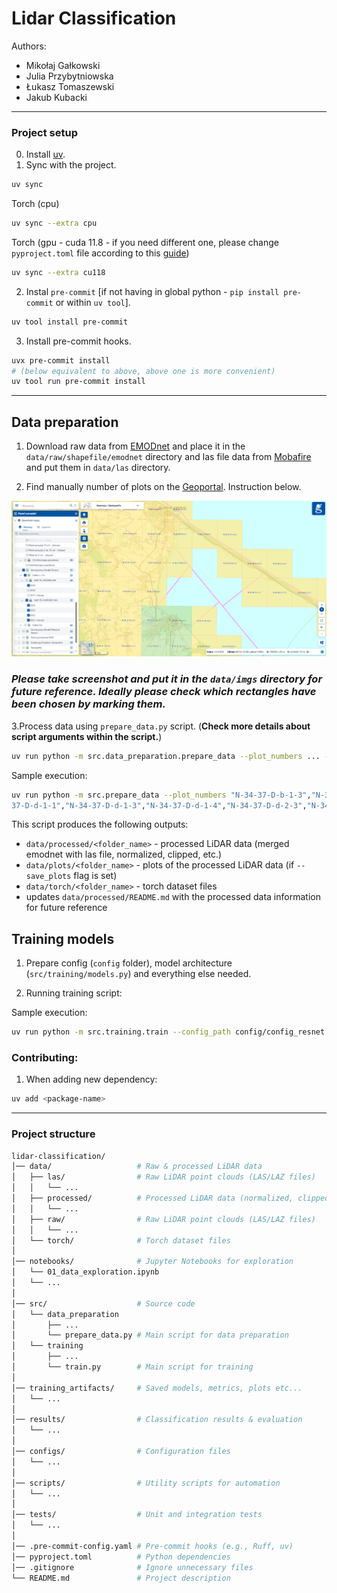 # Lidar Classification

Authors:
- Mikołaj Gałkowski
- Julia Przybytniowska
- Łukasz Tomaszewski
- Jakub Kubacki

----------------------
 
### Project setup

0. Install [uv](https://docs.astral.sh/uv/).
1. Sync with the project.

```bash
uv sync
```

Torch (cpu)
```bash
uv sync --extra cpu
```

Torch (gpu - cuda 11.8 - if you need different one, please change `pyproject.toml` file according to this [guide](https://docs.astral.sh/uv/guides/integration/pytorch/#installing-pytorch))
```bash
uv sync --extra cu118
```

2. Instal `pre-commit` [if not having in global python - `pip install pre-commit` or within `uv tool`].

```bash
uv tool install pre-commit
```

3. Install pre-commit hooks.

```bash
uvx pre-commit install
# (below equivalent to above, above one is more convenient)
uv tool run pre-commit install
```

-------------------------------------

## Data preparation

1. Download raw data from [EMODnet](https://emodnet.ec.europa.eu/geoviewer/) and place it in the `data/raw/shapefile/emodnet` directory and las file data from [Mobafire](https://www.mediafire.com/folder/u95l9197wjsiv/Monitoring#myfiles) and put them in `data/las` directory.

2. Find manually number of plots on the [Geoportal](https://mapy.geoportal.gov.pl/imapnext/imap/index.html?moduleId=modulGiK&mapview=51.978352%2C19.400858%2C4000000s). Instruction below.

![](resources/geoportal_plots_numbers.png)

### *Please take screenshot and put it in the `data/imgs` directory for future reference. Ideally please check which rectangles have been chosen by marking them.*


3.Process data using `prepare_data.py` script. (**Check more details about script arguments within the script.**)

```bash
uv run python -m src.data_preparation.prepare_data --plot_numbers ... --shapefile_path ... --folder_name ... --save_plots (flag, optional)
```

Sample execution:

```bash
uv run python -m src.prepare_data --plot_numbers "N-34-37-D-b-1-3","N-34-37-D-b-1-4","N-34-37-D-b-3-2","N-34-37-D-b-3-4","N-34-37-D-b-3-3","N-34-
37-D-d-1-1","N-34-37-D-d-1-3","N-34-37-D-d-1-4","N-34-37-D-d-2-3","N-34-37-D-d-4-1" --shapefile_path hel_gdansk_data/coastal_type_20210501_0_80k.shp --folder_name zatoka_przy_polwyspie --save_plots
```

This script produces the following outputs:
- `data/processed/<folder_name>` - processed LiDAR data (merged emodnet with las file, normalized, clipped, etc.)
- `data/plots/<folder_name>` - plots of the processed LiDAR data (if `--save_plots` flag is set)
- `data/torch/<folder_name>` - torch dataset files
- updates `data/processed/README.md` with the processed data information for future reference

## Training models

1. Prepare config (`config` folder), model architecture (`src/training/models.py`) and everything else needed.

2. Running training script:

Sample execution:
```bash
uv run python -m src.training.train --config_path config/config_resnet.yml
```


### Contributing:

1. When adding new dependency:

```bash
uv add <package-name>
```

----------------------

### Project structure

```bash
lidar-classification/
│── data/                   # Raw & processed LiDAR data
│   ├── las/                # Raw LiDAR point clouds (LAS/LAZ files)
│   │   └── ...
│   ├── processed/          # Processed LiDAR data (normalized, clipped, etc.)
│   │   └── ...
│   ├── raw/                # Raw LiDAR point clouds (LAS/LAZ files)
│   │   └── ...
│   └── torch/              # Torch dataset files
│
│── notebooks/              # Jupyter Notebooks for exploration
│   └── 01_data_exploration.ipynb
│   └── ... 
│
│── src/                    # Source code
│   └── data_preparation
│       ├── ...
│       └── prepare_data.py # Main script for data preparation
│   └── training
│       ├── ...
│       └── train.py        # Main script for training
│
│── training_artifacts/     # Saved models, metrics, plots etc...
│   └── ... 
│
│── results/                # Classification results & evaluation
│   └── ... 
│
│── configs/                # Configuration files
│   └── ... 
│
│── scripts/                # Utility scripts for automation
│   └── ... 
│
│── tests/                  # Unit and integration tests
│   └── ...
│
│── .pre-commit-config.yaml # Pre-commit hooks (e.g., Ruff, uv)
│── pyproject.toml          # Python dependencies 
│── .gitignore              # Ignore unnecessary files
└── README.md               # Project description
```
